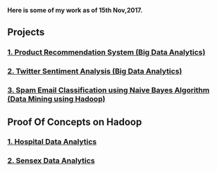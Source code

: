 **Here is some of my work as of 15th Nov,2017.**
## Projects
### [1. Product Recommendation System (Big Data Analytics)](https://github.com/Team-HSP/Recommendation-System-Hadoop)
### [2. Twitter Sentiment Analysis (Big Data Analytics)](https://github.com/Two-Students/Twitter-Analysis-Demonetization)
### [3. Spam Email Classification using Naive Bayes Algorithm (Data Mining using Hadoop)](https://github.com/shiva2096/Text-Classification-Hadoop-MachineLearning)

## Proof Of Concepts on Hadoop
### [1. Hospital Data Analytics](https://github.com/shiva2096/HealthCare-Proof-of-Concept-Hadoop)
### [2. Sensex Data Analytics](https://github.com/shiva2096/Sensex-Proof-of-Concept-Hadoop)


